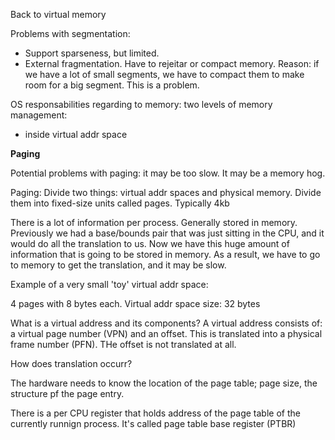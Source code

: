Back to virtual memory

Problems with segmentation:
- Support sparseness, but limited.
- External fragmentation. Have to rejeitar or compact memory. Reason: if we have a lot of small segments, we have to compact them to make room for a big segment. This is a problem.

OS responsabilities regarding to memory: two levels of memory management:
- inside virtual addr space

**Paging**

Potential problems with paging: it may be too slow. It may be a memory hog.

Paging: Divide two things: virtual addr spaces and physical memory. Divide them into fixed-size units called pages. Typically 4kb

There is a lot of information per process. Generally stored in memory. Previously we had a base/bounds pair that was just sitting in the CPU, and it would do all the translation to us. Now we have this huge amount of information that is going to be stored in memory. As a result, we have to go to memory to get the translation, and it may be slow.

Example of a very small 'toy' virtual addr space:

4 pages with 8 bytes each. Virtual addr space size: 32 bytes

What is a virtual address and its components?
A virtual address consists of: a virtual page number (VPN) and an offset. This is translated into a physical frame number (PFN). THe offset is not translated at all. 

How does translation occurr? 

The hardware needs to know the location of the page table; page size, the structure pf the page entry.

There is a per CPU register that holds address of the page table of the currently runnign process. It's called page table base register (PTBR)
